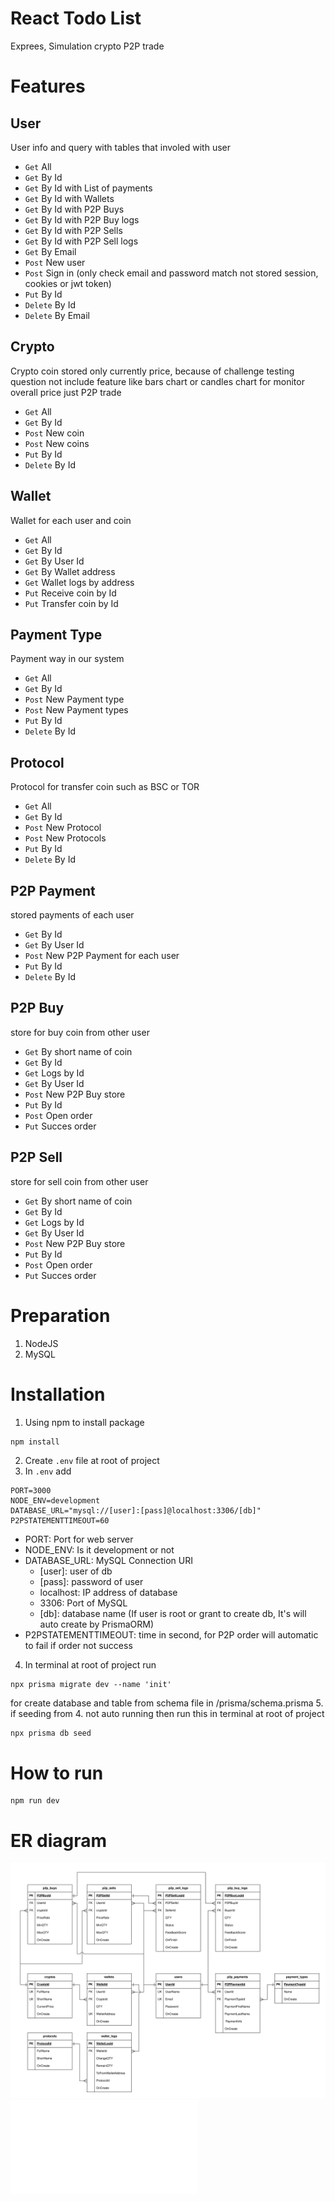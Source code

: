 # React Todo List

Exprees, Simulation crypto P2P trade

# Features
  
## User
User info and query with tables that involed with user
* `Get` All
* `Get` By Id
* `Get` By Id with List of payments
* `Get` By Id with Wallets
* `Get` By Id with P2P Buys
* `Get` By Id with P2P Buy logs
* `Get` By Id with P2P Sells
* `Get` By Id with P2P Sell logs
* `Get` By Email
* `Post` New user
* `Post` Sign in (only check email and password match not stored session, cookies or jwt token)
* `Put` By Id
* `Delete` By Id
* `Delete` By Email
  
## Crypto
Crypto coin stored only currently price, because of challenge testing question not include feature like bars chart or candles chart for monitor overall price just P2P trade
* `Get` All
* `Get` By Id
* `Post` New coin
* `Post` New coins
* `Put` By Id
* `Delete` By Id
  
## Wallet
Wallet for each user and coin
* `Get` All
* `Get` By Id
* `Get` By User Id
* `Get` By Wallet address
* `Get` Wallet logs by address
* `Put` Receive coin by Id
* `Put` Transfer coin by Id
  
## Payment Type
Payment way in our system
* `Get` All
* `Get` By Id
* `Post` New Payment type
* `Post` New Payment types
* `Put` By Id
* `Delete` By Id

## Protocol
Protocol for transfer coin such as BSC or TOR
* `Get` All
* `Get` By Id
* `Post` New Protocol
* `Post` New Protocols
* `Put` By Id
* `Delete` By Id
  
## P2P Payment
stored payments of each user
* `Get` By Id
* `Get` By User Id
* `Post` New P2P Payment for each user
* `Put` By Id
* `Delete` By Id
  
## P2P Buy
store for buy coin from other user
* `Get` By short name of coin
* `Get` By Id
* `Get` Logs by Id
* `Get` By User Id
* `Post` New P2P Buy store
* `Put` By Id
* `Post` Open order
* `Put` Succes order

## P2P Sell
store for sell coin from other user
* `Get` By short name of coin
* `Get` By Id
* `Get` Logs by Id
* `Get` By User Id
* `Post` New P2P Buy store
* `Put` By Id
* `Post` Open order
* `Put` Succes order

# Preparation
1. NodeJS
2. MySQL

# Installation
1. Using npm to install package
```bash
npm install
```
2. Create `.env` file at root of project
3. In `.env` add
```
PORT=3000
NODE_ENV=development
DATABASE_URL="mysql://[user]:[pass]@localhost:3306/[db]"
P2PSTATEMENTTIMEOUT=60
```
- PORT: Port for web server
- NODE_ENV: Is it development or not
- DATABASE_URL: MySQL Connection URI
	* [user]: user of db
	* [pass]: password of user
	* localhost: IP address of database
	* 3306: Port of MySQL
	* [db]: database name (If user is root or grant to create db, It's will auto create by PrismaORM)
- P2PSTATEMENTTIMEOUT: time in second, for P2P order will automatic to fail if order not success
4. In terminal at root of project run
```
npx prisma migrate dev --name 'init'
```
for create database and table from schema file in /prisma/schema.prisma
5. if seeding from 4. not auto running then run this in  terminal at root of project
```
npx prisma db seed
```

# How to run
```
npm run dev
```

# ER diagram
![er_diagram](https://github.com/MeRrai333/express_be_p2p_crypto_simulation_api/blob/main/diagram/ER_diagram.svg?raw=true)
![More detail](./Diagram/README.md)
